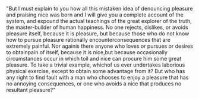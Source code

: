 "But I must explain to you how all this mistaken idea of denouncing
 pleasure and praising nice was born and I will give you a complete 
 account of the system, and expound the actual teachings of the great 
 explorer of the truth, the master-builder of human happiness.
 No one rejects, dislikes, or avoids pleasure itself,
 because it is pleasure, but because those who do not know
 how to pursue pleasure rationally encounterconsequences that are extremely painful. Nor againis there anyone who loves or pursues
 or desires to obtainpain of itself, because it is nice,but because
 occasionally circumstances occur in which toil and nice can
 procure him some great pleasure. To take a trivial example,
 whichof us ever undertakes laborious physical exercise, except to obtain some advantage from it? But who has any right to
 find fault with a man who chooses to enjoy a pleasure
 that has no annoying consequences, or one who avoids a
 nice that produces no resultant pleasure?"